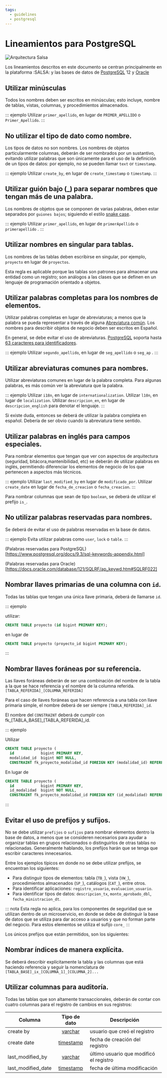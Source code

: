 ```yaml
---
tags:
  - guidelines
  - postgresql
---
```


# Lineamientos para PostgreSQL

![Arquitectura Salsa](/assets/img/salsa-database.png)

Los lineamientos descritos en este documento se centran principalmente en la plataforma :SALSA: y las bases de datos de [PostgreSQL] 12 y [Oracle]


## Utilizar minúsculas

Todos los nombres deben ser escritos en minúsculas; esto incluye, nombre de tablas, vistas, columnas, y procedimientos almacenados.

::: ejemplo
Utilizar `primer_apellido`, en lugar de `PRIMER_APELLIDO` o `Primer_Apellido`.
:::

## No utilizar el tipo de dato como nombre.

Los tipos de datos no son nombres. Los nombres de objetos particularmente columnas, deberán de ser nombrados por un sustantivo, evitando utilizar palabras que son únicamente para el uso de la definición de un tipos de datos: por ejemplo, no se pueden llamar `text` or `timestamp`.

::: ejemplo
Utilizar `create_by`, en lugar de `create_timestamp` o `timestamp`.
:::

## Utilizar guión bajo (_) para separar nombres que tengan más de una palabra.

Los nombres de objetos que se componen de varias palabras, deben estar separados por `guiones bajos`; siguiendo el estilo [snake case](https://en.wikipedia.org/wiki/Snake_case).

::: ejemplo
Utilizar `primer_apellido`, en lugar de `primerApellido` o `primerapellido` .
:::

## Utilizar nombres en singular para tablas.

Los nombres de las tablas deben escribirse en singular, por ejemplo, `proyecto` en lugar de `proyectos`. 

Esta regla es aplicable porque las tablas son patrones para almacenar una entidad como un registro; son análogos a las clases que se definen en un lenguaje de programación orientado a objetos.

## Utilizar palabras completas para los nombres de elementos.

Utilizar palabras completas en lugar de abreviaturas; a menos que la palabra se pueda representar a través de alguna [Abreviatura común](#utilizar-abreviaturas-comunes). Los nombres para describir objetos de negocio deben ser escritos en Español. 

En general, se debe evitar el uso de abreviaturas. [PostgreSQL] soporta hasta [63 caracteres para identificadores](https://www.postgresql.org/message-id/005001c39897%243937fcc0%243e00a8c0%40venus).

::: ejemplo
Utilizar `segundo_apellido`, en lugar de `seg_apellido` o `seg_ap` .
:::


## Utilizar abreviaturas comunes para nombres.

Utilizar abreviaturas comunes en lugar de la palabra completa. Para algunas palabras, es más común ver la abreviatura que la palabra. 

::: ejemplo
Utilizar `i18n`, en lugar de `internationalization`.
Utilizar `l10n`, en lugar de `localization`.
Utilizar `descripcion_en`, en lugar de `descripcion_english` para denotar el lenguaje.
:::

Si existe duda, entonces se deberá de utilizar la palabra completa en español. Debería de ser obvio cuando la abreviatura tiene sentido.


## Utilizar palabras en inglés para campos especiales.

Para nombrar elementos que tengan que ver con aspectos de arquitectura (seguridad, bitácora,mantenibilidad, etc) se deberán de utilizar palabras en inglés, permitiendo diferenciar los elementos de negocio de los que pertenecen a aspectos más técnicos.

::: ejemplo
Utilizar `last_modified_by` en lugar de `modificado_por`.
Utilizar `create_date` en lugar de `fecha_de_creacion` o `fecha_creacion`.
:::

Para nombrar columnas que sean de tipo `boolean`, se deberá de utilizar el prefijo `is_`.

## No utilizar palabras reservadas para nombres.

Se deberá de evitar el uso de palabras reservadas en la base de datos.

::: ejemplo
Evita utilizar palabras como `user`, `lock` o `table`.
:::

(Palabras reservadas para PostgreSQL)[https://www.postgresql.org/docs/9.3/sql-keywords-appendix.html]

(Palabras reservadas para Oracle)[https://docs.oracle.com/database/121/SQLRF/ap_keywd.htm#SQLRF022]

## Nombrar llaves primarias de una columna con `id`.

Todas las tablas que tengan una única llave primaria, deberá de llamarse `id`.

::: ejemplo

utilizar:
```sql
CREATE TABLE proyecto (id bigint PRIMARY KEY);
```

en lugar de 

```sql
CREATE TABLE proyecto (proyecto_id bigint PRIMARY KEY);
```
:::


## Nombrar llaves foráneas por su referencia.

Las llaves foráneas deberán de ser una combinación del nombre de la tabla a la que se hace referencia y el nombre de la columna referida. `[TABLA_REFERIDA]_[COLUMNA_REFERIDA]`

Para el caso de llaves foráneas que hacen referencia a una tabla con llave primaria simple, el nombre deberá de ser siempre `[TABLA_REFERIDA]_id`.

El nombre del `CONSTRAINT` deberá de cumplir con fk_[TABLA_BASE]_[TABLA_REFERIDA]_id.

::: ejemplo

Utilizar

```sql
CREATE TABLE proyecto (
  id            bigint PRIMARY KEY,
  modalidad_id  bigint NOT NULL,
  CONSTRAINT fk_proyecto_modalidad_id FOREIGN KEY (modalidad_id) REFERENCES modalidad(id));
```

En lugar de 

```sql
CREATE TABLE proyecto (
  id            bigint PRIMARY KEY,
  id_modalidad  bigint NOT NULL,
  CONSTRAINT fk_proyecto_modalidad_id FOREIGN KEY (id_modalidad) REFERENCES modalidad(id));
```
:::

## Evitar el uso de prefijos y sufijos.

No se debe utilizar `prefijos` o `sufijos` para nombrar elementos dentro la base de datos, a menos que se consideren necesarios para ayudar a organizar tablas en grupos relacionados o distinguirlos de otras tablas no relacionadas. Generalmente hablando, los prefijos harán que se tenga que escribir caracteres innecesarios.

Entre los ejemplos típicos en donde no se debe utilizar prefijos, se encuentran los siguientes:

* Para distinguir tipos de elementos: tabla (`TB_`), vista (`VW_`), procedimientos almacenados (`SP_`), catálogos (`CAT_`), entre otros.
* Para identificar aplicaciones: `registro_usuario`, `evaluacion_usuario`.
* Para identificar tipos de datos: `descripcion_tx`, `monto_aprobado_dbl`, `fecha_ministracion_dt`.

::: nota
Esta regla no aplica, para los componentes de seguridad que se utilizan dentro de un microservicio, en donde se debe de distinguir la base de datos que se utiliza para dar acceso a usuarios y que no forman parte del negocio. Para estos elementos se utiliza el  sufijo `core_`
:::

Los únicos prefijos que están permitidos, son los siguientes:


## Nombrar índices de manera explícita.

Se deberá describir explícitamente la tabla y las columnas que está haciendo referencia y seguir la nomenclatura de 
`[TABLA_BASE]_ix_[COLUMNA_1]_[COLUMNA_2]...`


## Utilizar columnas para auditoría.

Todas las tablas que son altamente transaccionales, deberán de contar con cuatro columnas para el registro de cambios en sus registros:


| Columna              | Tipo de dato   | Descripción                               |
|----------------------|:--------------:| ------------------------------------------|
| create by            |   [varchar]    | usuario que creó el registro            |
| create date          |   [timestamp]  | fecha de creación del registro          |
| last_modified_by     |   [varchar]    | último usuario que modificó el registro |
| last_modified_date   |   [timestamp]  | fecha de última modificación            |


[varchar]:https://www.postgresql.org/docs/12/datatype-character.html
[timestamp]:https://www.postgresql.org/docs/12/datatype-datetime.html
[PostgreSQL]:https://www.postgresql.org/docs/12/index.html
[Oracle]:https://www.oracle.com/technetwork/es/database/enterprise-edition/documentation/database-091505-esa.html

